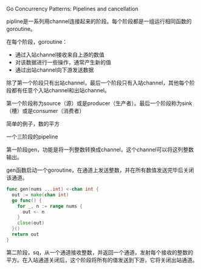 Go Concurrency Patterns: Pipelines and cancellation



pipline是一系列用channel连接起来的阶段。每个阶段都是一组运行相同函数的goroutine。

在每个阶段，goroutine：

* 通过入站channel接收来自上游的数值
* 对该数据进行一些操作，通常产生新的值
* 通过出站channel向下游发送数据

除了第一个阶段只有出站channel，最后一个阶段只有入站channel，其他每个阶段都有任意个入站channel和出站channel。

第一个阶段称为source（源）或是producer（生产者）。最后一个阶段称为sink（槽）或是consumer（消费者）



简单的例子，数的平方

一个三阶段的pipeline

第一阶段gen，功能是将一列整数转换成channel，这个channel可以将这列整数输出。

gen函数启动一个goroutine，在通道上发送整数，并在所有数值发送完毕后关闭该通道。

```go
func gen(nums ...int) <-chan int {
  out := make(chan int)
  go func() {
    for _, n := range nums {
      out <- n
    }
    close(out)
  }()
  return out
}
```



第二阶段，sq，从一个通道接收整数，并返回一个通道，发射每个接收的整数的平方。在入站通道关闭后，这个阶段将所有的值发送到下游，它将关闭出站通道。

```go
```

